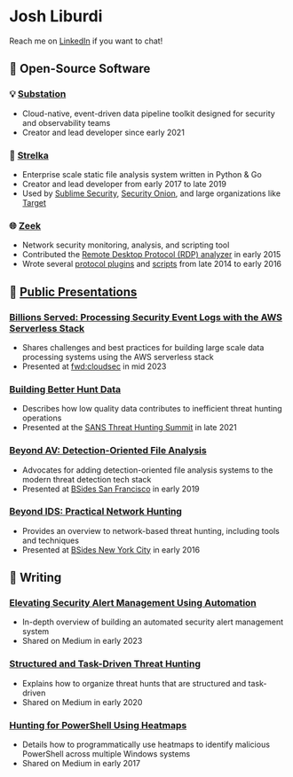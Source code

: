 # Josh Liburdi

Reach me on [LinkedIn](https://www.linkedin.com/in/joshliburdi/) if you want to chat!

## 📑 Open-Source Software
### 💡 [Substation](https://github.com/brexhq/substation)
- Cloud-native, event-driven data pipeline toolkit designed for security and observability teams
- Creator and lead developer since early 2021

### 📂 [Strelka](https://github.com/target/strelka)
- Enterprise scale static file analysis system written in Python & Go
- Creator and lead developer from early 2017 to late 2019
- Used by [Sublime Security](https://sublimesecurity.com/), [Security Onion](https://securityonionsolutions.com/software), and large organizations like [Target](https://target.com)

### 🌐 [Zeek](https://github.com/zeek/zeek)
- Network security monitoring, analysis, and scripting tool
- Contributed the [Remote Desktop Protocol (RDP) analyzer](https://github.com/zeek/zeek/tree/master/src/analyzer/protocol/rdp) in early 2015
- Wrote several [protocol plugins](https://github.com/jshlbrd/bro-plugins) and [scripts](https://github.com/CrowdStrike/cs-bro) from late 2014 to early 2016

## 📢 [Public Presentations](./presentations/)
### [Billions Served: Processing Security Event Logs with the AWS Serverless Stack](https://youtu.be/x2l-GCFGOcs?si=tVAs46gaNql0_vHj)
- Shares challenges and best practices for building large scale data processing systems using the AWS serverless stack
- Presented at [fwd:cloudsec](https://fwdcloudsec.org/) in mid 2023

### [Building Better Hunt Data](https://www.youtube.com/watch?v=4A8JLV5a2Dw) 
- Describes how low quality data contributes to inefficient threat hunting operations
- Presented at the [SANS Threat Hunting Summit](https://www.sans.org/cyber-security-summit/) in late 2021

### [Beyond AV: Detection-Oriented File Analysis](https://youtu.be/j-wjXUs8k1M)
- Advocates for adding detection-oriented file analysis systems to the modern threat detection tech stack
- Presented at [BSides San Francisco](https://bsidessf.org/) in early 2019

### [Beyond IDS: Practical Network Hunting](./presentations/2016_bsides_nyc_beyond_ids_practical_network_hunting.pdf)
- Provides an overview to network-based threat hunting, including tools and techniques
- Presented at [BSides New York City](https://bsidesnyc.org/) in early 2016

## 📝 Writing
### [Elevating Security Alert Management Using Automation](https://medium.com/brexeng/elevating-security-alert-management-using-automation-828004ad596c)
- In-depth overview of building an automated security alert management system
- Shared on Medium in early 2023

### [Structured and Task-Driven Threat Hunting](https://medium.com/@jshlbrd/structured-task-driven-threat-hunting-e8941cbeaa49)
- Explains how to organize threat hunts that are structured and task-driven
- Shared on Medium in early 2020

### [Hunting for PowerShell Using Heatmaps](https://medium.com/@jshlbrd/hunting-for-powershell-using-heatmaps-69b70151fa5d)
- Details how to programmatically use heatmaps to identify malicious PowerShell across multiple Windows systems
- Shared on Medium in early 2017
